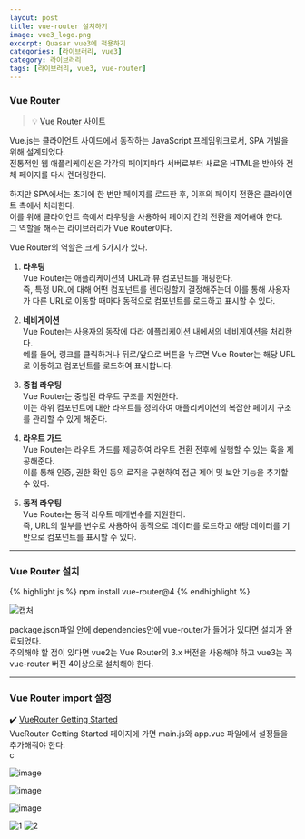 ```yaml
---
layout: post
title: vue-router 설치하기
image: vue3_logo.png
excerpt: Quasar vue3에 적용하기
categories: [라이브러리, vue3]
category: 라이브러리
tags: [라이브러리, vue3, vue-router]
---
```


### Vue Router
> 💡 [Vue Router 사이트](https://router.vuejs.org/guide/)

Vue.js는 클라이언트 사이드에서 동작하는 JavaScript 프레임워크로서, SPA 개발을 위해 설계되었다.  
전통적인 웹 애플리케이션은 각각의 페이지마다 서버로부터 새로운 HTML을 받아와 전체 페이지를 다시 렌더링한다.  

하지만 SPA에서는 초기에 한 번만 페이지를 로드한 후, 이후의 페이지 전환은 클라이언트 측에서 처리한다.  
이를 위해 클라이언트 측에서 라우팅을 사용하여 페이지 간의 전환을 제어해야 한다.  
그 역할을 해주는 라이브러리가 Vue Router이다.  

Vue Router의 역할은 크게 5가지가 있다.

1. **라우팅**  
  Vue Router는 애플리케이션의 URL과 뷰 컴포넌트를 매핑한다.  
  즉, 특정 URL에 대해 어떤 컴포넌트를 렌더링할지 결정해주는데 이를 통해 사용자가 다른 URL로 이동할 때마다 동적으로 컴포넌트를 로드하고 표시할 수 있다.

2. **네비게이션**  
  Vue Router는 사용자의 동작에 따라 애플리케이션 내에서의 네비게이션을 처리한다.  
  예를 들어, 링크를 클릭하거나 뒤로/앞으로 버튼을 누르면 Vue Router는 해당 URL로 이동하고 컴포넌트를 로드하여 표시합니다.  

3. **중첩 라우팅**  
  Vue Router는 중첩된 라우트 구조를 지원한다.  
  이는 하위 컴포넌트에 대한 라우트를 정의하여 애플리케이션의 복잡한 페이지 구조를 관리할 수 있게 해준다.  

4. **라우트 가드**   
  Vue Router는 라우트 가드를 제공하여 라우트 전환 전후에 실행할 수 있는 훅을 제공해준다.  
  이를 통해 인증, 권한 확인 등의 로직을 구현하여 접근 제어 및 보안 기능을 추가할 수 있다.  

5. **동적 라우팅**  
  Vue Router는 동적 라우트 매개변수를 지원한다.  
  즉, URL의 일부를 변수로 사용하여 동적으로 데이터를 로드하고 해당 데이터를 기반으로 컴포넌트를 표시할 수 있다.  

---

### Vue Router 설치

{% highlight js %}
npm install vue-router@4
{% endhighlight %}  

![캡처](https://github.com/DaYoung-woo/DaYoung-woo.github.io/assets/131967254/07a6b16e-ed4d-49b5-b2aa-0767103dcefb)

package.json파일 안에 dependencies안에 vue-router가 들어가 있다면 설치가 완료되었다.  
주의해야 할 점이 있다면 vue2는 Vue Router의 3.x 버전을 사용해야 하고 vue3는 꼭 vue-router 버전 4이상으로 설치해야 한다.  

---

### Vue Router import 설정

✔️ [VueRouter Getting Started](https://router.vuejs.org/guide/)  
VueRouter Getting Started 페이지에 가면 main.js와 app.vue 파일에서 설정들을 추가해줘야 한다.  
c

![image](https://github.com/DaYoung-woo/DaYoung-woo.github.io/assets/131967254/a7ebfb50-da41-4893-b274-5d4c764d0b5f)

![image](https://github.com/DaYoung-woo/DaYoung-woo.github.io/assets/131967254/2e6e55eb-d8be-44ac-b4cb-5c1900b28892)

![image](https://github.com/DaYoung-woo/DaYoung-woo.github.io/assets/131967254/67194cac-fafb-40bc-bca7-86d1848009b1)


![1](https://github.com/DaYoung-woo/DaYoung-woo.github.io/assets/131967254/f387e001-aea1-47a6-a6e4-cf433531799f)
![2](https://github.com/DaYoung-woo/DaYoung-woo.github.io/assets/131967254/474eb391-f5e8-40bc-aafe-fd8738a94008)
